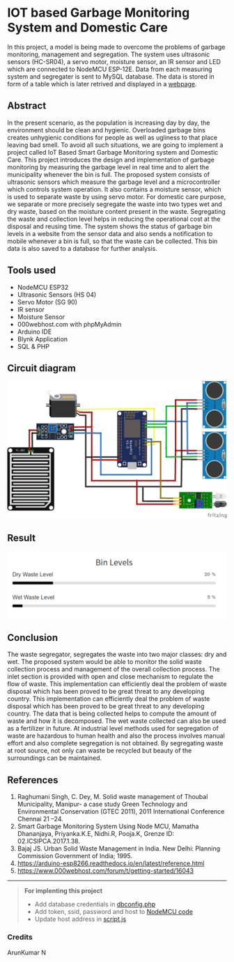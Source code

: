 # **IOT based Garbage Monitoring System and Domestic Care**

In this project, a model is being made to overcome the problems of garbage monitoring, management and segregation. The system uses ultrasonic sensors (HC-SR04), a servo motor, moisture sensor, an IR sensor and LED which are connected to NodeMCU ESP-12E. Data from each measuring system and segregater is sent to MySQL database. The data is stored in form of a table which is later retrived and displayed in a [webpage](https://iotgarbagemonitoringsystem.000webhostapp.com/).

## Abstract

In the present scenario, as the population is increasing day by day, the environment should be clean and hygienic. Overloaded garbage bins creates unhygienic conditions for people as well as ugliness to that place leaving bad smell. To avoid all such situations, we are going to implement a project called IoT Based Smart Garbage Monitoring system and Domestic Care. This project introduces the design and implementation of garbage monitoring by measuring the garbage level in real time and to alert the municipality whenever the bin is full. The proposed system consists of ultrasonic sensors which measure the garbage level and a microcontroller which controls system operation. It also contains a moisture sensor, which is used to separate waste by using servo motor. For domestic care purpose, we separate or more precisely segregate the waste into two types wet and dry waste, based on the moisture content present in the waste. Segregating the waste and collection level helps in reducing the operational cost at the disposal and reusing time. The system shows the status of garbage bin levels in a website from the sensor data and also sends a notification to mobile whenever a bin is full, so that the waste can be collected. This bin data is also saved to a database for further analysis.
 
## Tools used

- NodeMCU ESP32
- Ultrasonic Sensors (HS 04)
- Servo Motor (SG 90)
- IR sensor
- Moisture Sensor
- 000webhost.com with phpMyAdmin
- Arduino IDE
- Blynk Application
- SQL & PHP

## Circuit diagram

![Circuit Diagram](images/circuit&#32;diagram.jpg)

## Result

![Web Page Result](images/webpage-result.png)

## Conclusion

The waste segregator, segregates the waste into two major classes: dry and wet. The proposed system would be able to monitor the solid waste collection process and management of the overall collection process. The inlet section is provided with open and close mechanism to regulate the flow of waste. This implementation can efficiently deal the problem of waste disposal which has been proved to be great threat to any developing country. This implementation can efficiently deal the problem of waste disposal which has been proved to be great threat to any developing country. The data that is being collected helps to compute the amount of waste and how it is decomposed. The wet waste collected can also be used as a fertilizer in future. At industrial level methods used for segregation of waste are hazardous to human health and also the process involves manual effort and also complete segregation is not obtained. By segregating waste at root source, not only can waste be recycled but beauty of the surroundings can be maintained.

## References

1. Raghumani Singh, C. Dey, M. Solid waste management of Thoubal Municipality, Manipur- a case  study Green Technology and Environmental Conservation (GTEC 2011), 2011 International  Conference Chennai 21 –24.
2. Smart Garbage Monitoring System Using Node MCU, Mamatha Dhananjaya, Priyanka.K.E,  Nidhi.R, Pooja.K, Grenze ID: 02.ICSIPCA.2017.1.38.  
3. Bajaj JS. Urban Solid Waste Management in India. New Delhi: Planning Commission Government of India; 1995.
4. https://arduino-esp8266.readthedocs.io/en/latest/reference.html
5. https://www.000webhost.com/forum/t/getting-started/16043

***

> **For implenting this project**
>
> * Add database credentials in [dbconfig.php](api/in/dbconfig.php)
> * Add token, ssid, password and host to [NodeMCU code](NodeMCU_code/NodeMCU_code.ino)
> * Update host address in [script.js](script.js)

### Credits

ArunKumar N
